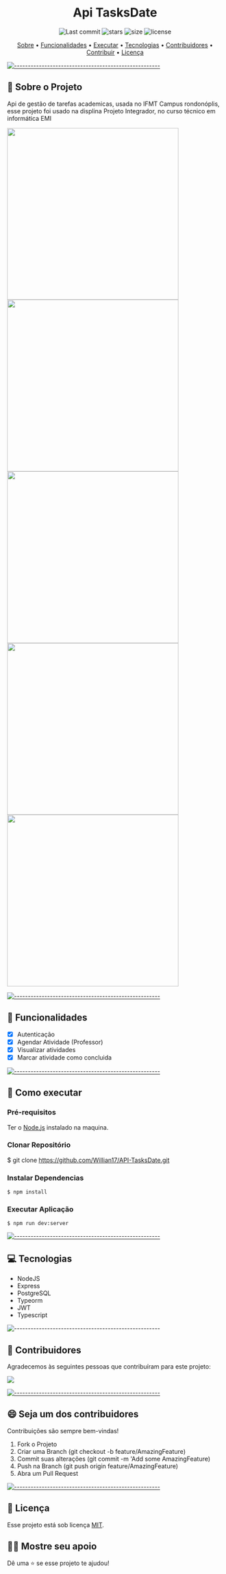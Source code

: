 <h1 align="center"> Api TasksDate </h1>

  <p align="center">
    <img alt="Last commit" src="https://img.shields.io/github/last-commit/Willian17/API-TasksDate">
    <img alt="stars" src="https://img.shields.io/github/stars/Willian17/API-TasksDate?logo=github">
    <img alt="size" src="https://img.shields.io/github/repo-size/Willian17/API-TasksDate">
    <img alt="license" src="https://img.shields.io/github/license/Willian17/API-TasksDate">
  </p>
  
  <p align="center">
    <a href="#sobre">Sobre</a> •
    <a href="#funcionalidades">Funcionalidades</a> •
    <a href="#executar">Executar</a> •
    <a href="#tecnologias">Tecnologias</a> •
    <a href="#contribuidores">Contribuidores</a> •
    <a href="#contribuir">Contribuir</a> •
    <a href="#licenca">Licença</a>
  </p>
  
  [![-----------------------------------------------------](https://raw.githubusercontent.com/andreasbm/readme/master/assets/lines/colored.png)](#sobre-o-projeto)

  ## :pushpin: Sobre o Projeto <a name="sobre"></a>
  
  <p>Api de gestão de tarefas academicas, usada no IFMT Campus rondonóplis, esse projeto foi usado na displina Projeto Integrador, no curso técnico em informática EMI </p>
  <img src="https://github.com/Willian17/API-TasksDate/assets/53010824/2663c187-b93f-4601-93ac-521185b15a22" width="400px">
  <img src="https://github.com/Willian17/API-TasksDate/assets/53010824/fd1d3b77-2835-45a5-b0cb-635bbee38c15" width="400px">
  <img src="https://github.com/Willian17/API-TasksDate/assets/53010824/ba90b8aa-6079-47d1-b195-85874f3b357a" width="400px">
  <img src="https://github.com/Willian17/API-TasksDate/assets/53010824/4de6ab49-7357-4c5b-8dec-888884bdf443" width="400px">
  <img src="https://github.com/Willian17/API-TasksDate/assets/53010824/086ddcd4-d6ca-4861-905a-f131bf82b491" width="400px">
  
  [![-----------------------------------------------------](https://raw.githubusercontent.com/andreasbm/readme/master/assets/lines/colored.png)](#funcionalidades)

  ## :rocket: Funcionalidades <a name="funcionalidades"></a>

  - [x] Autenticação
 - [x] Agendar Atividade (Professor)
 - [x] Visualizar atividades
 - [x] Marcar atividade como concluida
  
  [![-----------------------------------------------------](https://raw.githubusercontent.com/andreasbm/readme/master/assets/lines/colored.png)](#executar)

  ## :construction_worker: Como executar <a name="executar"></a>

  ### Pré-requisitos
  Ter o <a href="https://nodejs.org/en/">Node.js</a> instalado na maquina.
  
  ### Clonar Repositório
  $ git clone https://github.com/Willian17/API-TasksDate.git
  
  ### Instalar Dependencias
  ```
  $ npm install
  ```
  ### Executar Aplicação
  ```
  $ npm run dev:server
  ```

  

[![-----------------------------------------------------](https://raw.githubusercontent.com/andreasbm/readme/master/assets/lines/colored.png)](##tecnologias)

## :computer: Tecnologias <a name="tecnologias"></a>
<ul>
<li>NodeJS</li>
<li>Express</li>
<li>PostgreSQL</li>
<li>Typeorm</li>
<li>JWT</li>
<li>Typescript</li>
</ul>

![-----------------------------------------------------](https://raw.githubusercontent.com/andreasbm/readme/master/assets/lines/colored.png)

## 🤝 Contribuidores <a name="contribuidores"></a>

Agradecemos às seguintes pessoas que contribuíram para este projeto:

<a href = "https://github.com/Willian17/API-TasksDate/graphs/contributors">
  <img src = "https://contrib.rocks/image?repo=Willian17/API-TasksDate"/>
</a>


[![-----------------------------------------------------](https://raw.githubusercontent.com/andreasbm/readme/master/assets/lines/colored.png)](#contribuidores)

## 😄 Seja um dos contribuidores<br> <a name="contribuir"></a>

Contribuições são sempre bem-vindas!

1. Fork o Projeto
2. Criar uma Branch (git checkout -b feature/AmazingFeature)
3. Commit suas alterações (git commit -m 'Add some AmazingFeature)
4. Push na Branch (git push origin feature/AmazingFeature)
5. Abra um Pull Request


[![-----------------------------------------------------](https://raw.githubusercontent.com/andreasbm/readme/master/assets/lines/colored.png)](#licensa)

## 📝 Licença <a name="licenca"></a>

Esse projeto está sob licença [MIT](LICENSE.md).

## :man_astronaut: Mostre seu apoio 

Dê uma ⭐️ se esse projeto te ajudou!
